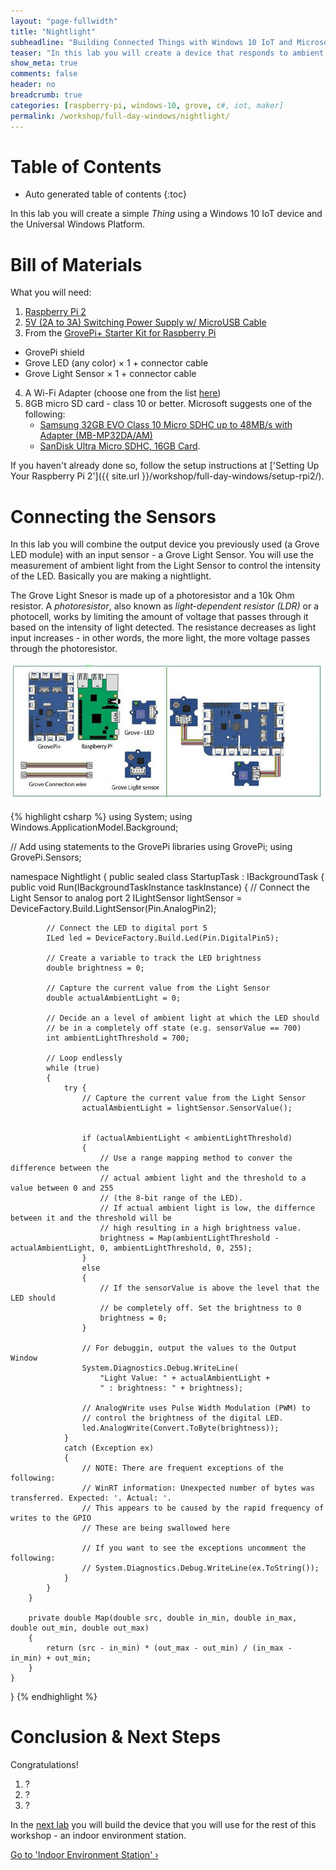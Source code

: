 ```yaml
---
layout: "page-fullwidth"
title: "Nightlight"
subheadline: "Building Connected Things with Windows 10 IoT and Microsoft Azure"
teaser: "In this lab you will create a device that responds to ambient light and changes the intensity of an LED - a nightlight."
show_meta: true
comments: false
header: no
breadcrumb: true
categories: [raspberry-pi, windows-10, grove, c#, iot, maker]
permalink: /workshop/full-day-windows/nightlight/
---
```


# Table of Contents
*  Auto generated table of contents
{:toc}

In this lab you will create a simple _Thing_ using a Windows 10 IoT device and the Universal Windows Platform. 

# Bill of Materials
What you will need:

1. [Raspberry Pi 2](http://www.amazon.com/Raspberry-Pi-Model-Project-Board/dp/B00T2U7R7I/)
2. [5V (2A to 3A) Switching Power Supply w/ MicroUSB Cable](http://www.amazon.com/CanaKit-Raspberry-Supply-Adapter-Charger/dp/B00MARDJZ4/)
3. From the [GrovePi+ Starter Kit for Raspberry Pi](http://www.seeedstudio.com/depot/GrovePi-Starter-Kit-for-Raspberry-Pi-ABB23-CE-certified-p-2572.html)
 * GrovePi shield
 * Grove LED (any color) × 1 + connector cable
 * Grove Light Sensor × 1 + connector cable
4. A Wi-Fi Adapter (choose one from the list [here](http://ms-iot.github.io/content/en-US/win10/SupportedInterfaces.htm#WiFi-Dongles))
5. 8GB micro SD card - class 10 or better. Microsoft suggests one of the following:
	* [Samsung 32GB EVO Class 10 Micro SDHC up to 48MB/s with Adapter (MB-MP32DA/AM)](http://www.amazon.com/gp/product/B00IVPU786)
	* [SanDisk Ultra Micro SDHC, 16GB Card](http://www.amazon.com/SanDisk-Ultra-Micro-SDHC-16GB/dp/9966573445).

If you haven't already done so, follow the setup instructions at ['Setting Up Your Raspberry Pi 2']({{ site.url }}/workshop/full-day-windows/setup-rpi2/).

# Connecting the Sensors
In this lab you will combine the output device you previously used (a Grove LED module) with an input sensor - a Grove Light Sensor. You will use the measurement of ambient light from the Light Sensor to control the intensity of the LED. Basically you are making a nightlight. 

The Grove Light Snesor is made up of a photoresistor and a 10k Ohm resistor. A _photoresistor_, also known as _light-dependent resistor (LDR)_ or a photocell, works by limiting the amount of voltage that passes through it based on the intensity of light detected. The resistance decreases as light input increases - in other words, the more light, the more voltage passes through the photoresistor.

![Connect the LED and Light Sensor](/images/workshops/full-day-windows/nightlight.jpg)

{% highlight csharp %}
using System;
using Windows.ApplicationModel.Background;

// Add using statements to the GrovePi libraries
using GrovePi;
using GrovePi.Sensors;

namespace Nightlight
{
    public sealed class StartupTask : IBackgroundTask
    {
        public void Run(IBackgroundTaskInstance taskInstance)
        {
            // Connect the Light Sensor to analog port 2
            ILightSensor lightSensor = DeviceFactory.Build.LightSensor(Pin.AnalogPin2);

            // Connect the LED to digital port 5
            ILed led = DeviceFactory.Build.Led(Pin.DigitalPin5);

            // Create a variable to track the LED brightness
            double brightness = 0;

            // Capture the current value from the Light Sensor
            double actualAmbientLight = 0;

            // Decide an a level of ambient light at which the LED should
            // be in a completely off state (e.g. sensorValue == 700)
            int ambientLightThreshold = 700;

            // Loop endlessly
            while (true)
            {
                try {
                    // Capture the current value from the Light Sensor
                    actualAmbientLight = lightSensor.SensorValue();

                    
                    if (actualAmbientLight < ambientLightThreshold)
                    {
                        // Use a range mapping method to conver the difference between the 
                        // actual ambient light and the threshold to a value between 0 and 255
                        // (the 8-bit range of the LED). 
                        // If actual ambient light is low, the differnce between it and the threshold will be
                        // high resulting in a high brightness value.
                        brightness = Map(ambientLightThreshold - actualAmbientLight, 0, ambientLightThreshold, 0, 255);
                    }
                    else
                    {
                        // If the sensorValue is above the level that the LED should 
                        // be completely off. Set the brightness to 0
                        brightness = 0;
                    }

                    // For debuggin, output the values to the Output Window
                    System.Diagnostics.Debug.WriteLine(
                        "Light Value: " + actualAmbientLight + 
                        " : brightness: " + brightness);

                    // AnalogWrite uses Pulse Width Modulation (PWM) to 
                    // control the brightness of the digital LED.
                    led.AnalogWrite(Convert.ToByte(brightness));
                }
                catch (Exception ex)
                {
                    // NOTE: There are frequent exceptions of the following:
                    // WinRT information: Unexpected number of bytes was transferred. Expected: '. Actual: '.
                    // This appears to be caused by the rapid frequency of writes to the GPIO
                    // These are being swallowed here

                    // If you want to see the exceptions uncomment the following:
                    // System.Diagnostics.Debug.WriteLine(ex.ToString());
                }
            }
        }

        private double Map(double src, double in_min, double in_max, double out_min, double out_max)
        {
            return (src - in_min) * (out_max - out_min) / (in_max - in_min) + out_min;
        }
    }
}
{% endhighlight %}


# Conclusion &amp; Next Steps
Congratulations! 

1. ?
2. ?
3. ?

In the [next lab][nextlab] you will build the device that you will use for the rest of this workshop - an indoor environment station. 

<a class="radius button small" href="{{ site.url }}/workshop/full-day-windows/indoor-environment/">Go to 'Indoor Environment Station' ›</a>

[nextlab]: /workshop/full-day-windows/indoor-environment/